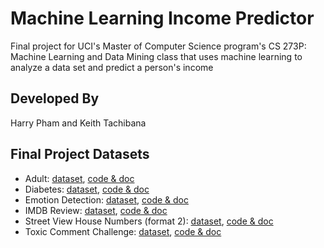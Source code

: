 # Machine Learning Income Predictor
Final project for UCI's Master of Computer Science program's CS 273P: Machine Learning and Data Mining class that uses machine learning to analyze a data set and predict a person's income
## Developed By
Harry Pham and Keith Tachibana
## Final Project Datasets
- Adult: [dataset](https://archive.ics.uci.edu/ml/datasets/adult), [code & doc](adult/)
- Diabetes: [dataset](https://archive.ics.uci.edu/ml/datasets/Diabetes+130-US+hospitals+for+years+1999-2008), [code & doc](diabetes/)
- Emotion Detection: [dataset](https://github.com/muxspace/facial_expressions), [code & doc](emotion/)
- IMDB Review: [dataset](http://ai.stanford.edu/~amaas/data/sentiment/), [code & doc](imdb/)
- Street View House Numbers (format 2): [dataset](http://ufldl.stanford.edu/housenumbers/), [code & doc](svhn/)
- Toxic Comment Challenge: [dataset](https://www.kaggle.com/c/jigsaw-toxic-comment-classification-challenge/), [code & doc](toxic/)
